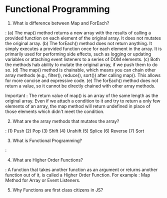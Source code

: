 # Functional Programming

1. What is difference between Map and ForEach?

: (a) The map() method returns a new array with the results of calling a provided function on each element of the original array. It does not mutates the original array.
(b) The forEach() method does not return anything. It simply executes a provided function once for each element in the array. It is primarily used for performing side effects, such as logging or updating variables or attaching event listeners to a series of DOM elements.
(c) Both the methods hab ability to mutate the original array, if we push them to do so.
(d) The map() method is chainable, which means you can chain other array methods (e.g., filter(), reduce(), sort()) after calling map(). This allows for more concise and expressive code.
(e) The forEach() method does not return a value, so it cannot be directly chained with other array methods.

Important : The return value of map() is an array of the same length as the original array. Even if we attach a condition to it and try to return a only few elements of an array, the map method will return undefined in place of those elements which didn't meet the condition.

2. What are the array methods that mutates the array?

: (1) Push (2) Pop (3) Shift (4) Unshift (5) Splice (6) Reverse (7) Sort

3. What is Functional Programming?

: 

4. What are Higher Order Functions?

: A function that takes another function as an argument or returns another function out of it, is called a Higher Order Function. For example : Map Method for Array or Event Listeners.

5. Why Functions are first class citizens in JS?